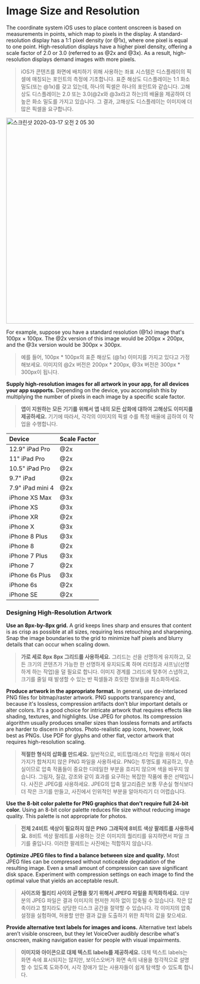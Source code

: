 # Image Size and Resolution
The coordinate system iOS uses to place content onscreen is based on measurements in points, which map to pixels in the display. A standard-resolution display has a 1:1 pixel density (or @1x), where one pixel is equal to one point. High-resolution displays have a higher pixel density, offering a scale factor of 2.0 or 3.0 (referred to as @2x and @3x). As a result, high-resolution displays demand images with more pixels.

> iOS가 콘텐츠를 화면에 배치하기 위해 사용하는 좌표 시스템은 디스플레이의 픽셀에 매칭되는 포인트의 측정에 기초합니다. 표준 해상도 디스플레이는 1:1 화소 밀도(또는 @1x)를 갖고 있는데, 하나의 픽셀은 하나의 포인트와 같습니다. 고해상도 디스플레이는 2.0 또는 3.0(@2x와 @3x라고 하는)의 배율을 제공하여 더 높은 화소 밀도를 가지고 있습니다. 그 결과, 고해상도 디스플레이는 이미지에 더 많은 픽셀을 요구합니다.

<img width="552" alt="스크린샷 2020-03-17 오전 2 05 30" src="https://user-images.githubusercontent.com/40762111/76782826-365d8080-67f4-11ea-8b4c-18eba383238a.png">

For example, suppose you have a standard resolution (@1x) image that's 100px × 100px. The @2x version of this image would be 200px × 200px, and the @3x version would be 300px × 300px.

> 예를 들어, 100px * 100px의 표준 해상도 (@1x) 이미지를 가지고 있다고 가정해보세요. 이미지의 @2x 버전은 200px * 200px, @3x 버전은 300px * 300px이 됩니다.



**Supply high-resolution images for all artwork in your app, for all devices your app supports.** Depending on the device, you accomplish this by multiplying the number of pixels in each image by a specific scale factor.

> **앱이 지원하는 모든 기기를 위해서 앱 내의 모든 삽화에 대하여 고해상도 이미지를 제공하세요.** 기기에 따라서, 각각의 이미지의 픽셀 수를 특정 배율에 곱하여 이 작업을 수행합니다.



| Device           | Scale Factor |
| :--------------- | :----------- |
| 12.9" iPad Pro   | @2x          |
| 11" iPad Pro     | @2x          |
| 10.5" iPad Pro   | @2x          |
| 9.7" iPad        | @2x          |
| 7.9" iPad mini 4 | @2x          |
| iPhone XS Max    | @3x          |
| iPhone XS        | @3x          |
| iPhone XR        | @2x          |
| iPhone X         | @3x          |
| iPhone 8 Plus    | @3x          |
| iPhone 8         | @2x          |
| iPhone 7 Plus    | @3x          |
| iPhone 7         | @2x          |
| iPhone 6s Plus   | @3x          |
| iPhone 6s        | @2x          |
| iPhone SE        | @2x          |



### Designing High-Resolution Artwork

**Use an 8px-by-8px grid.** A grid keeps lines sharp and ensures that content is as crisp as possible at all sizes, requiring less retouching and sharpening. Snap the image boundaries to the grid to minimize half pixels and blurry details that can occur when scaling down.

> **가로 세로 8px 8px 그리드를 사용하세요.** 그리드는 선을 선명하게 유지하고, 모든 크기의 콘텐츠가 가능한 한 선명하게 유지되도록 하며 리터칭과 샤프닝(선명하게 하는 작업)을 덜 필요로 합니다. 이미지 경계를 그리드에 맞추어 스냅하고, 크기를 줄일 때 발생할 수 있는 반 픽셀들과 흐릿한 정보들을 최소화하세요.



**Produce artwork in the appropriate format.** In general, use de-interlaced PNG files for bitmap/raster artwork. PNG supports transparency and, because it's lossless, compression artifacts don't blur important details or alter colors. It's a good choice for intricate artwork that requires effects like shading, textures, and highlights. Use JPEG for photos. Its compression algorithm usually produces smaller sizes than lossless formats and artifacts are harder to discern in photos. Photo-realistic app icons, however, look best as PNGs. Use PDF for glyphs and other flat, vector artwork that requires high-resolution scaling.

> **적절한 형식의 삽화를 만드세요.** 일반적으로, 비트맵/래스터 작업을 위해서 여러 가지가 합쳐지지 않은 PNG 파일을 사용하세요. PNG는 투명도를 제공하고, 무손실이므로 압축 작품들이 중요한 디테일한 부분을 흐리지 않으며 색을 바꾸지 않습니다. 그림자, 질감, 강조와 같이 효과를 요구하는 복잡한 작품에 좋은 선택입니다. 사진은 JPEG를 사용하세요. JPEG의 압축 알고리즘은 보통 무손실 형식보다 더 작은 크기를 만들고, 사진에서 인위적인 부분을 알아차리기 더 어렵습니다.



**Use the 8-bit color palette for PNG graphics that don’t require full 24-bit color.** Using an 8-bit color palette reduces file size without reducing image quality. This palette is not appropriate for photos.

> **전체 24비트 색상이 필요하지 않은 PNG 그래픽에 8비트 색상 팔레트를 사용하세요.** 8비트 색상 팔레트를 사용하는 것은 이미지의 퀄리티를 유지하면서 파일 크기를 줄입니다. 이러한 팔레트는 사진에는 적합하지 않습니다.



**Optimize JPEG files to find a balance between size and quality.** Most JPEG files can be compressed without noticeable degradation of the resulting image. Even a small amount of compression can save significant disk space. Experiment with compression settings on each image to find the optimal value that yields an acceptable result.

> **사이즈와 퀄리티 사이의 균형을 찾기 위해서 JPEFG 파일을 최적화하세요.** 대부분의 JPEG 파일은 결과 이미지의 현저한 저하 없이 압축될 수 있습니다. 작은 압축이라고 할지라도 상당한 디스크 공간을 절약할 수 있습니다. 각 이미지의 압축 설정을 실험하여, 허용할 만한 결과 값을 도출하기 위한 최적의 값을 찾으세요.



**Provide alternative text labels for images and icons.** Alternative text labels aren’t visible onscreen, but they let VoiceOver audibly describe what's onscreen, making navigation easier for people with visual impairments.

> **이미지와 아이콘으로 대체 텍스트 labels를 제공하세요.** 대체 텍스트 labels는 화면 속에 표시되지는 않지만, 보이스오버가 화면 속의 내용을 청각적으로 설명할 수 있도록 도와주어, 시각 장애가 있는 사용자들이 쉽게 탐색할 수 있도록 합니다.